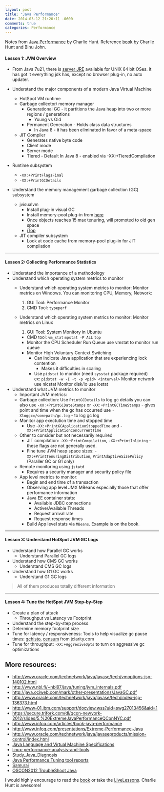 ```yaml
---
layout: post
title: "Java Performance"
date: 2014-03-12 21:20:11 -0600
comments: true
categories: Performance
---
```


Notes from [Java Performance](http://www.informit.com/store/java-performance-livelessons-video-training-downloadable-9780133443554) by Charlie Hunt. Reference [book](http://www.amazon.com/Java-Performance-Charlie-Hunt/dp/0137142528) by Charlie Hunt and Binu John.

#### Lesson 1: JVM Overview
- From Java 7u21, there is [server JRE](http://www.oracle.com/technetwork/java/javase/downloads/server-jre7-downloads-1931105.html) available for UNIX 64 bit OSes. It has got it everything jdk has, except no browser plug-in, no auto updater.

- Understand the major components of a modern Java Virtual Machine
	- HotSpot VM runtime
	- Garbage collector/ memory manager
		- Generational GC - it partitions the Java heap into two or more regions / generations
			- Young vs Old
		- Permanent Generation - Holds class data structures
			- In Java 8 - it has been eliminated in favor of a meta-space	
	- JIT Compiler
		- Generates native byte code
		- Client mode
		- Server mode
		- Tiered - Default In Java 8 - enabled via -XX:+TieredCompilation

- Runtime subsystem
	- `-XX:+PrintFlagsFinal`
	- `-XX:+PrintGCDetails`
- Understand the memory management garbage collection (GC) subsystem
	- jvisualvm
		- Install plug-in visual GC
		- Install memory-pool plug-in from [here](https://java.net/projects/memorypoolview)
		- Once objects reaches 15 max tenuring, will promoted to old gen space
		- [jTop](https://code.google.com/p/hatter-source-code/wiki/jtop)
	- JIT compiler subsystem
		- Look at code cache from memory-pool plug-in for JIT compilation 
---

#### Lesson 2: Collecting Performance Statistics
- Understand the importance of a methodology
- Understand which operating system metrics to monitor
	- Understand which operating system metrics to monitor: Monitor metrics on Windows.
		You can monitoring CPU, Memory, Network:
		1. GUI Tool: Performance Monitor
		2. CMD Tool: `typeperf`

	- Understand which operating system metrics to monitor: Monitor metrics on Linux
		1. GUI Tool: System Monitory in Ubuntu
		- CMD tool: `vm_stat` <interval>
					 `mpstat -P ALL`
					 `top`
		- Monitor the CPU Scheduler Run Queue
			use vmstat to monitor run queue
		- Monitor High Voluntary Context Switching
			- Can indicate Java application that are experiencing lock contention
				- Makes it difficulties in scaling
			- Use `pidstat` to monitor (need `sysstat` package required)	
				ex: `pidstat -w -I -t -p <pid> <interval>`
		Monitor network
			use nicstat
		Monitor disk/io
			use iostat
- Understand what JVM metrics to monitor
	- Important JVM metrics:
	- Garbage collection:
		Use `PrintGCDetails` to log gc details
		you can also use `-XX:+PrintGCDateStamps` or `-XX:+PrintGCTimeStamps` - gives point and time when the gc has occurred
		use `-Xloggc=/somepath/gc.log` - to log gc log
	- Monitor app exectution time and stopped time
		- Use `-XX:+PrintGCApplicationStoppedTime` and `-XX:+PrintApplicationConcurrentTime`
	- Other to consider but not necessarily required
		- JIT compilation: `-XX:+PrintCompilation`, `-XX:+PrintInlining` - these flags are not generally used.
		- Fine tune JVM heap space sizes: `-XX:+PrintTenuringDistribution`, `PrintAdaptiveSizePolicy` (Paraller GC or G1 only)
	- Remote monitoring using `jstatd`
		- Requires a security manager and security policy file
	- App level metrics to monitor:
		- Begin and end time of a transaction
		- Observing app level JMX MBeans especially those that offer performance information
		- Java EE container stats:
			- Available JDBC connections
			- Active/Available Threads
			- Request arrival rate
			- Request response times
		- Build App level stats via `MBeans`. Example is on the book.
---

#### Lesson 3: Understand HotSpot JVM GC Logs
- Understand how Parallel GC works
	- Understand Parallel GC logs 
- Understand how CMS GC works
	- Understand CMS GC logs
- Understand how G1 GC works
	- Understand G1 GC logs

> All of them produces totally different information

---

#### Lesson 4: Tune the HotSpot JVM Step-by-Step
- Create a plan of attack
	- Throughput vs Latency vs Footprint
- Understand the step-by-step process
- Determine memory footprint size
- Tune for latency / responsiveness: 	Tools to help visualize gc pause times: [gchisto](https://java.net/projects/gchisto), [censum](http://www.jclarity.com/censum/) from jclarity.com
- Tune for throughput: `-XX:+AggresiveOpts` to turn on aggressive gc optimizations

## More resources:

- http://www.oracle.com/technetwork/java/javase/tech/vmoptions-jsp-140102.html
- http://www.nbl.fi/~nbl97/java/tuning/jvm_internals.pdf
- http://java.ociweb.com/mark/other-presentations/JavaGC.pdf
- http://www.oracle.com/technetwork/java/javase/tech/index-jsp-136373.html
- http://www-01.ibm.com/support/docview.wss?uid=swg27013456&aid=1
- https://secure.trifork.com/dl/qcon-newyork-2012/slides/5.%20ExtremeJavaPerformanceQConNYC.pdf
- http://www.infoq.com/articles/book-java-performance
- http://www.infoq.com/presentations/Extreme-Performance-Java
- http://www.oracle.com/technetwork/java/javaseproducts/mission-control/index.html
- [Java Language and Virtual Machine Specifications](http://docs.oracle.com/javase/specs/)
- [linux-performance-analysis-and-tools](http://hatter-source-code.googlecode.com/svn/trunk/attachments/wiki/performance/linux-performance-analysis-and-tools.pdf)
- [Study_Java_Diagnosis](https://code.google.com/p/hatter-source-code/wiki/Study_Java_Diagnosis)
- [Java Performance Tuning tool reports](http://www.javaperformancetuning.com/tools/index.shtml)
- [Samurai](http://samuraism.jp/samurai/en/index.html)
- [OSCON2012 TroubleShoot Java](http://people.apache.org/~billa/oscon2012/OSCON2012TroubleShootJava.pdf)

I would highly encourage to read the [book](http://www.amazon.com/Java-Performance-Charlie-Hunt/dp/0137142528) or take the [LiveLessons](http://www.informit.com/store/java-performance-livelessons-video-training-downloadable-9780133443554). Charlie Hunt is awesome!

